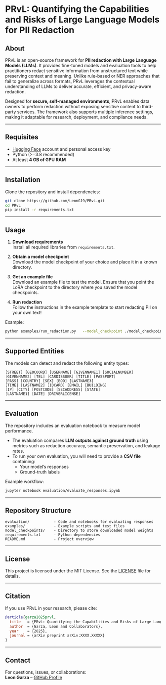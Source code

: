 # PRvL: Quantifying the Capabilities and Risks of Large Language Models for PII Redaction

## About
PRvL is an open-source framework for **PII redaction with Large Language Models (LLMs)**. It provides fine-tuned models and evaluation tools to help practitioners redact sensitive information from unstructured text while preserving context and meaning. Unlike rule-based or NER approaches that fail to generalize across formats, PRvL leverages the contextual understanding of LLMs to deliver accurate, efficient, and privacy-aware redaction.

Designed for **secure, self-managed environments**, PRvL enables data owners to perform redaction without exposing sensitive content to third-party services. The framework also supports multiple inference settings, making it adaptable for research, deployment, and compliance needs.

---

## Requisites
- [Hugging Face](https://huggingface.co/) account and personal access key  
- Python (>=3.8 recommended)  
- At least **4 GB of GPU RAM**  

---

## Installation
Clone the repository and install dependencies:

```bash
git clone https://github.com/LeonG19/PRvL.git
cd PRvL
pip install -r requirements.txt
```

---

## Usage

1. **Download requirements**  
   Install all required libraries from `requirements.txt`.

2. **Obtain a model checkpoint**  
   Download the model checkpoint of your choice and place it in a known directory.

3. **Get an example file**  
   Download an example file to test the model. Ensure that you point the LoRA checkpoint to the directory where you saved the model checkpoints.

4. **Run redaction**  
   Follow the instructions in the example template to start redacting PII on your own text!

Example:

```bash
python examples/run_redaction.py   --model_checkpoint ./model_checkpoints/deep-dis-ITPN2-pii-lora   --input_file ./examples/sample_text.txt   --output_file ./examples/output_redacted.txt
```

---

## Supported Entities
The models can detect and redact the following entity types:

```
[STREET] [GEOCOORD] [USERNAME] [GIVENNAME1] [SOCIALNUMBER]
[GIVENNAME2] [TEL] [CARDISSUER] [TITLE] [PASSPORT]
[PASS] [COUNTRY] [SEX] [BOD] [LASTNAME3]
[TIME] [LASTNAME2] [IDCARD] [EMAIL] [BUILDING]
[IP] [CITY] [POSTCODE] [SECADDRESS] [STATE]
[LASTNAME1] [DATE] [DRIVERLICENSE]
```

---

## Evaluation
The repository includes an evaluation notebook to measure model performance.  

- The evaluation compares **LLM outputs against ground truth** using metrics such as redaction accuracy, semantic preservation, and leakage rates.  
- To run your own evaluation, you will need to provide a **CSV file** containing:
  - Your model’s responses  
  - Ground-truth labels  

Example workflow:
```bash
jupyter notebook evaluation/evaluate_responses.ipynb
```

---

## Repository Structure
```
evaluation/           - Code and notebooks for evaluating responses
examples/             - Example scripts and test files
model_checkpoints/    - Directory to store downloaded model weights
requirements.txt      - Python dependencies
README.md             - Project overview
```

---

## License
This project is licensed under the MIT License. See the [LICENSE](LICENSE) file for details.

---

## Citation
If you use PRvL in your research, please cite:

```bibtex
@article{garza2025prvl,
  title   = {PRvL: Quantifying the Capabilities and Risks of Large Language Models for PII Redaction},
  author  = {Garza, Leon and Collaborators},
  year    = {2025},
  journal = {arXiv preprint arXiv:XXXX.XXXXX}
}
```

---

## Contact
For questions, issues, or collaborations:  
**Leon Garza** – [GitHub Profile](https://github.com/LeonG19)  
